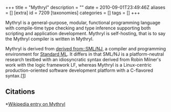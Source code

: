 +++
title = "Mythryl"
description = ""
date = 2010-09-01T23:49:46Z
aliases = []
[extra]
id = 7209
[taxonomies]
categories = []
tags = []
+++


Mythryl is a general-purpose, modular, functional programming language with compile-time type checking and type inference supporting both scripting and application development. Mythryl is self-hosting, that is to say the Mythryl compiler is written in Mythryl.

Mythryl is derived from [derived from::SML/NJ](https://rosettacode.org/wiki/derived_from::SML/NJ), a compiler and programming environment for [Standard ML](https://rosettacode.org/wiki/Standard_ML). It differs in that SML/NJ is a platform-neutral research testbed with an idiosyncratic syntax derived from Robin Milner's work with the logic framework LF, whereas Mythryl is a Linux-centric production-oriented software development platform with a C-flavored syntax.[[1](https://rosettacode.org/wiki/#Citation)]


## Citations
*[Wikipedia entry on Mythryl](https://en.wikipedia.org/wiki/Mythryl)

